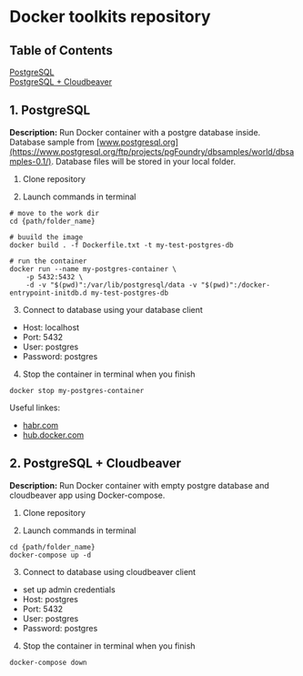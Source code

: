 # Docker toolkits repository

## Table of Contents 
[PostgreSQL](#PostgreSQL)  
[PostgreSQL + Cloudbeaver](#PostgreSQL+Cloudbeaver)   

## 1. PostgreSQL 
<a name="PostgreSQL"/>

**Description:** Run Docker container with a postgre database inside. Database sample from [www.postgresql.org](https://www.postgresql.org/ftp/projects/pgFoundry/dbsamples/world/dbsamples-0.1/). Database files will be stored in your local folder.

1. Clone repository 

2. Launch commands in terminal

```
# move to the work dir
cd {path/folder_name}
```

```
# buuild the image
docker build . -f Dockerfile.txt -t my-test-postgres-db
```

```
# run the container
docker run --name my-postgres-container \
	-p 5432:5432 \
	-d -v "$(pwd)":/var/lib/postgresql/data -v "$(pwd)":/docker-entrypoint-initdb.d my-test-postgres-db
```

3. Connect to database using your database client

- Host: localhost
- Port: 5432
- User: postgres
- Password: postgres

4. Stop the container in terminal when you finish
```
docker stop my-postgres-container
```
Useful linkes:
- [habr.com](https://habr.com/ru/post/578744/)
- [hub.docker.com](https://hub.docker.com/_/postgres/)


## 2. PostgreSQL + Cloudbeaver 
<a name="PostgreSQL+Cloudbeaver"/> 

**Description:** Run Docker container with empty postgre database and cloudbeaver app using Docker-compose.

1. Clone repository 

2. Launch commands in terminal
```
cd {path/folder_name}
docker-compose up -d
```
3. Connect to database using cloudbeaver client

- set up admin credentials
- Host: postgres
- Port: 5432
- User: postgres
- Password: postgres

4. Stop the container in terminal when you finish
```
docker-compose down
```
